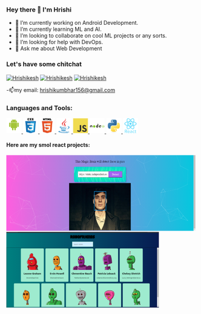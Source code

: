 ### Hey there 👋 I'm Hrishi 



- 🔭 I’m currently working on Android Development.
- 🌱 I’m currently learning ML and AI.
- 👯 I’m looking to collaborate on cool ML projects or any sorts.
- 🤔 I’m looking for help with DevOps.
- 💬 Ask me about Web Development 
 
<h3 align="left">Let's have some chitchat</h3>
<p align="left">
<a href="https://twitter.com/Hrishi_156" target="blank"><img align="center" src="https://cdn.jsdelivr.net/npm/simple-icons@3.0.1/icons/twitter.svg" alt="Hrishikesh" height="30" width="40" /></a>
<a href="https://www.linkedin.com/in/hrishikesh-kumbhar-a86319206/" target="blank"><img align="center" src="https://cdn.jsdelivr.net/npm/simple-icons@3.0.1/icons/linkedin.svg" alt="Hrishikesh" height="30" width="40" /></a>
<a href="https://www.instagram.com/hrishikesh_kumbhar15/" target="blank"><img align="center" src="https://cdn.jsdelivr.net/npm/simple-icons@3.0.1/icons/instagram.svg" alt="Hrishikesh" height="30" width="40" /></a>
  
-📫my email: hrishikumbhar156@gmail.com
</p>

<h3 align="left">Languages and Tools:</h3>
<p align="left"> <a href="https://developer.android.com" target="_blank"> <img src="https://raw.githubusercontent.com/devicons/devicon/master/icons/android/android-original-wordmark.svg" alt="android" width="40" height="40"/> </a> <a href="https://www.w3schools.com/css/" target="_blank"> <img src="https://raw.githubusercontent.com/devicons/devicon/master/icons/css3/css3-original-wordmark.svg" alt="css3" width="40" height="40"/> </a> <a href="https://expressjs.com" target="_blank">  </a> <a href="https://www.w3.org/html/" target="_blank"> <img src="https://raw.githubusercontent.com/devicons/devicon/master/icons/html5/html5-original-wordmark.svg" alt="html5" width="40" height="40"/> </a> <a href="https://www.java.com" target="_blank"> <img src="https://raw.githubusercontent.com/devicons/devicon/master/icons/java/java-original.svg" alt="java" width="40" height="40"/> </a> <a href="https://developer.mozilla.org/en-US/docs/Web/JavaScript" target="_blank"> <img src="https://raw.githubusercontent.com/devicons/devicon/master/icons/javascript/javascript-original.svg" alt="javascript" width="40" height="40"/> </a> <a href="https://kotlinlang.org" target="_blank">  <a href="https://nodejs.org" target="_blank"> <img src="https://raw.githubusercontent.com/devicons/devicon/master/icons/nodejs/nodejs-original-wordmark.svg" alt="nodejs" width="40" height="40"/> </a> <a href="https://www.python.org" target="_blank"> <img src="https://raw.githubusercontent.com/devicons/devicon/master/icons/python/python-original.svg" alt="python" width="40" height="40"/> </a> <a href="https://reactjs.org/" target="_blank"> <img src="https://raw.githubusercontent.com/devicons/devicon/master/icons/react/react-original-wordmark.svg" alt="react" width="40" height="40"/> </a> </p>

  <h4>Here are my smol react projects: </h4>
  <div class="container"><a href="https://hrishikesh156.github.io/FaceDetection/ "> <img src = "React App - Google Chrome 17-06-2021 20_30_20 (2).png" width = "500p"       height="200"></a>
  <a href="https://hrishikesh156.github.io/robofriends/"><img src = "preview_robots.png" height="200"></a>
  </div>


